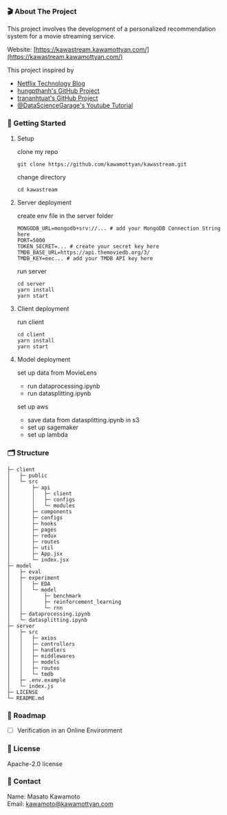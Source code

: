 ### 🎬 About The Project

This project involves the development of a personalized recommendation system for a movie streaming service.

Website: [https://kawastream.kawamottyan.com/](https://kawastream.kawamottyan.com/)

This project inspired by  
- [Netflix Technology Blog](https://netflixtechblog.medium.com/)
- [hungpthanh's GitHub Project](https://github.com/hungpthanh/GRU4REC-pytorch)
- [trananhtuat's GitHub Project](https://github.com/trananhtuat/fullstack-mern-movie-2022)
- [@DataScienceGarage's Youtube Tutorial](https://www.youtube.com/watch?v=stD47vPDadI)

### 👏 Getting Started

1. Setup

    clone my repo
    ```
    git clone https://github.com/kawamottyan/kawastream.git
    ```

    change directory
    ```
    cd kawastream
    ```


2. Server deployment

    create env file in the server folder
    ```
    MONGODB_URL=mongodb+srv://... # add your MongoDB Connection String here
    PORT=5000
    TOKEN_SECRET=... # create your secret key here
    TMDB_BASE_URL=https://api.themoviedb.org/3/
    TMDB_KEY=eec... # add your TMDB API key here
    ```

    run server
    ```
    cd server
    yarn install
    yarn start
    ```

3. Client deployment

    run client
    ```
    cd client
    yarn install
    yarn start
    ```

4. Model deployment

    set up data from MovieLens
    - run dataprocessing.ipynb
    - run datasplitting.ipynb

    set up aws
    - save data from datasplitting.ipynb in s3
    - set up sagemaker
    - set up lambda

### 🗂️ Structure

```
├─ client
│   ├─ public
│   └─ src
│       ├─ api
│       │   ├─ client
│       │   ├─ configs
│       │   └─ modules
│       ├─ components
│       ├─ configs
│       ├─ hooks
│       ├─ pages
│       ├─ redux
│       ├─ routes
│       ├─ util
│       ├─ App.jsx
│       └─ index.jsx
├─ model
│   ├─ eval
│   ├─ experiment
│   │   ├─ EDA
│   │   └─ model
│   │       ├─ benchmark
│   │       ├─ reinforcement_learning
│   │       └─ rnn
│   ├─ dataprocessing.ipynb
│   └─ datasplitting.ipynb
├─ server
│   ├─ src
│   │   ├─ axios
│   │   ├─ controllers
│   │   ├─ handlers
│   │   ├─ middlewares
│   │   ├─ models
│   │   ├─ routes
│   │   └─ tmdb
│   ├─ .env.example
│   └─ index.js
├─ LICENSE
└─ README.md
```
### 🚗 Roadmap

- [ ] Verification in an Online Environment


### 📌 License

Apache-2.0 license

### 👤 Contact

Name: Masato Kawamoto  
Email: kawamoto@kawamottyan.com

